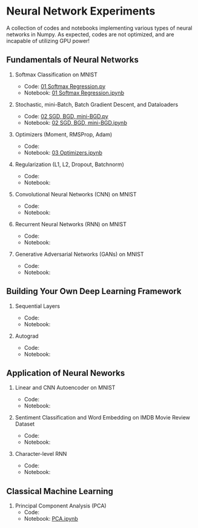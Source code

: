 # Neural Network Experiments

A collection of codes and notebooks implementing various types of neural networks in Numpy. As expected, codes are not optimized, and are incapable of utilizing GPU power!

## Fundamentals of Neural Networks
1. Softmax Classification on MNIST
    * Code: [01 Softmax Regression.py](https://github.com/rrmina/Neural-Network-Experiments/blob/master/01%20Softmax%20Regression.py)
    * Notebook: [01 Softmax Regression.ipynb](https://github.com/rrmina/Neural-Network-Experiments/blob/master/01%20Softmax%20Regression.ipynb)

2. Stochastic, mini-Batch, Batch Gradient Descent, and Dataloaders
    * Code: [02 SGD, BGD, mini-BGD.py](https://github.com/rrmina/Neural-Network-Experiments/blob/master/02%20SGD,%20BGD,%20mini-BGD.py)
    * Notebook: [02 SGD, BGD, mini-BGD.ipynb](https://github.com/rrmina/Neural-Network-Experiments/blob/master/02%20SGD%2C%20BGD%2C%20mini-BGD.ipynb)

3. Optimizers (Moment, RMSProp, Adam)
    * Code: 
    * Notebook: [03 Optimizers.ipynb](https://github.com/rrmina/Neural-Network-Experiments/blob/master/03%20Optimizers.ipynb)

4. Regularization (L1, L2, Dropout, Batchnorm)
    * Code: 
    * Notebook: 

5. Convolutional Neural Networks (CNN) on MNIST
    * Code: 
    * Notebook: 

6. Recurrent Neural Networks (RNN) on MNIST
    * Code: 
    * Notebook: 

7. Generative Adversarial Networks (GANs) on MNIST
    * Code: 
    * Notebook: 

## Building Your Own Deep Learning Framework
1. Sequential Layers
    * Code:
    * Notebook:

2. Autograd
    * Code:
    * Notebook:

## Application of Neural Neworks
1. Linear and CNN Autoencoder on MNIST
    * Code: 
    * Notebook:

2. Sentiment Classification and Word Embedding on IMDB Movie Review Dataset
    * Code:
    * Notebook:

3. Character-level RNN
    * Code:
    * Notebook:

## Classical Machine Learning
1. Principal Component Analysis (PCA)
    * Code:
    * Notebook: [PCA.ipynb](https://github.com/rrmina/Neural-Network-Experiments/blob/master/PCA.ipynb)